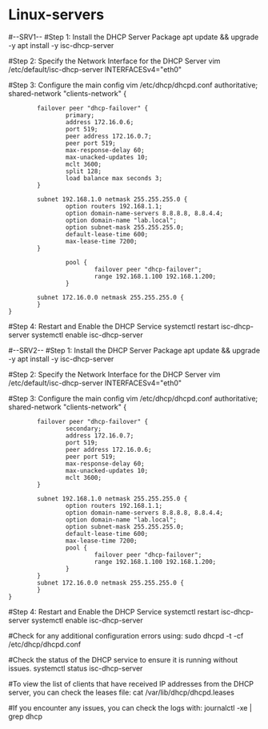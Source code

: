 # Linux-servers
#--SRV1--
#Step 1: Install the DHCP Server Package
apt update && upgrade -y
apt install -y isc-dhcp-server

#Step 2: Specify the Network Interface for the DHCP Server
vim /etc/default/isc-dhcp-server
    INTERFACESv4="eth0"

#Step 3: Configure the main config
vim /etc/dhcp/dhcpd.conf
    authoritative;
    shared-network "clients-network" {
    
            failover peer "dhcp-failover" {
                    primary;
                    address 172.16.0.6;
                    port 519;
                    peer address 172.16.0.7;
                    peer port 519;
                    max-response-delay 60;
                    max-unacked-updates 10;
                    mclt 3600;
                    split 128;
                    load balance max seconds 3;
            }
    
            subnet 192.168.1.0 netmask 255.255.255.0 {
                    option routers 192.168.1.1;
                    option domain-name-servers 8.8.8.8, 8.8.4.4;
                    option domain-name "lab.local";
                    option subnet-mask 255.255.255.0;
                    default-lease-time 600;
                    max-lease-time 7200;
            }
    
                    pool {
                            failover peer "dhcp-failover";
                            range 192.168.1.100 192.168.1.200;
                    }
    
            subnet 172.16.0.0 netmask 255.255.255.0 {
            }
    }

#Step 4: Restart and Enable the DHCP Service
systemctl restart isc-dhcp-server
systemctl enable isc-dhcp-server

#--SRV2--
#Step 1: Install the DHCP Server Package
apt update && upgrade -y
apt install -y isc-dhcp-server

#Step 2: Specify the Network Interface for the DHCP Server
vim /etc/default/isc-dhcp-server
    INTERFACESv4="eth0"

#Step 3: Configure the main config
vim /etc/dhcp/dhcpd.conf
    authoritative;
    shared-network "clients-network" {
    
            failover peer "dhcp-failover" {
                    secondary;
                    address 172.16.0.7;
                    port 519;
                    peer address 172.16.0.6;
                    peer port 519;
                    max-response-delay 60;
                    max-unacked-updates 10;
                    mclt 3600;
            }
    
            subnet 192.168.1.0 netmask 255.255.255.0 {
                    option routers 192.168.1.1;
                    option domain-name-servers 8.8.8.8, 8.8.4.4;
                    option domain-name "lab.local";
                    option subnet-mask 255.255.255.0;
                    default-lease-time 600;
                    max-lease-time 7200;
                    pool {
                            failover peer "dhcp-failover";
                            range 192.168.1.100 192.168.1.200;
                    }
            }
            subnet 172.16.0.0 netmask 255.255.255.0 {
            }
    }

#Step 4: Restart and Enable the DHCP Service
systemctl restart isc-dhcp-server
systemctl enable isc-dhcp-server

#Check for any additional configuration errors using:
sudo dhcpd -t -cf /etc/dhcp/dhcpd.conf

#Check the status of the DHCP service to ensure it is running without issues.
systemctl status isc-dhcp-server

#To view the list of clients that have received IP addresses from the DHCP server, you can check the leases file:
cat /var/lib/dhcp/dhcpd.leases

#If you encounter any issues, you can check the logs with:
journalctl -xe | grep dhcp
